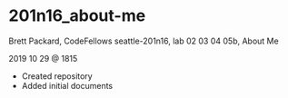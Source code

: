 # 201n16_about-me
Brett Packard, CodeFellows seattle-201n16, lab 02 03 04 05b, About Me

2019 10 29 @ 1815
- Created repository
- Added initial documents
